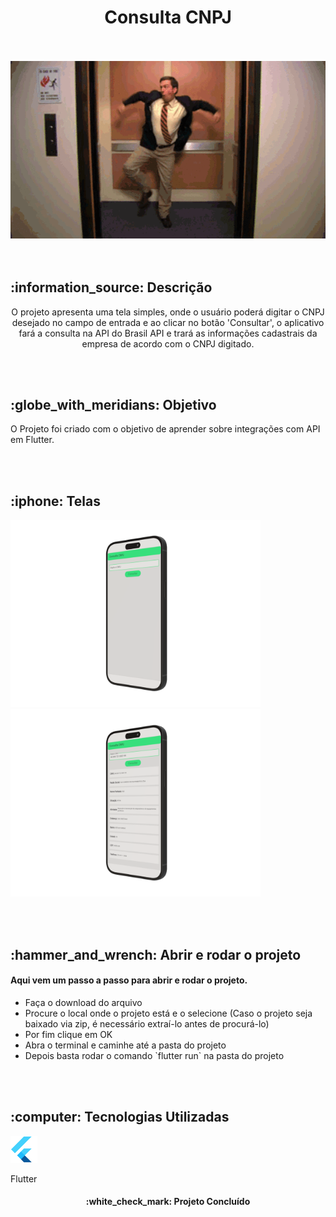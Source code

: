 <h1 align="center">
  Consulta CNPJ
</h1>
<br></br>

<div align="center">
  <img src="imagens/office.gif" alt="Homem dançando no elevador da empresa">
</div>
<br></br>

<h2> :information_source: Descrição </h2>
<p align="center">O projeto apresenta uma tela simples, onde o usuário poderá digitar o CNPJ desejado no campo de entrada e ao clicar no botão 'Consultar', o aplicativo fará a consulta na API do Brasil API e trará as informações cadastrais da empresa de acordo com o CNPJ digitado.</p>
<br></br>

<h2> :globe_with_meridians: Objetivo</h2>
<p>O Projeto foi criado com o objetivo de aprender sobre integrações com API em Flutter.</p>
<br></br>

<h2> :iphone: Telas</h2>
<p float="left">
  <img src="imagens/AppMockup.png" alt="Mockup da tela do aplicativo" width="400">
  <img src="imagens/AppMockup2.png" alt="Mockup da tela do aplicativo" width="400">
</p>
<br></br>

<h2> :hammer_and_wrench: Abrir e rodar o projeto </h2>
<h4>Aqui vem um passo a passo para abrir e rodar o projeto.</h4>
<ul>
  <li> Faça o download do arquivo </li>
  <li> Procure o local onde o projeto está e o selecione (Caso o projeto seja baixado via zip, é necessário extraí-lo antes de procurá-lo) </li>
  <li> Por fim clique em OK </li>
  <li> Abra o terminal e caminhe até a pasta do projeto </li>
  <li> Depois basta rodar o comando `flutter run` na pasta do projeto </li>
</ul>
<br></br>

<h2> :computer: Tecnologias Utilizadas</h2>

<div>
  <img src="imagens/Flutter.png" alt="Flutter">
  <p>Flutter</p>
</div>

<h4 align="center">
  :white_check_mark: Projeto Concluído
</h4>

